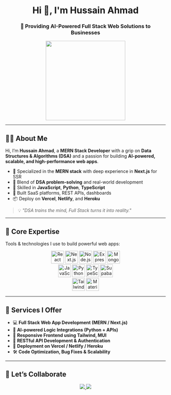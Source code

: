 <h1 align="center">Hi 👋, I'm Hussain Ahmad</h1>
<h3 align="center">🚀 Providing AI-Powered Full Stack Web Solutions to Businesses</h3>

<p align="center">
  <img src="https://media.giphy.com/media/qgQUggAC3Pfv687qPC/giphy.gif" width="250" />
</p>

---

## 🧑‍💻 About Me

Hi, I’m **Hussain Ahmad**, a **MERN Stack Developer** with a grip on **Data Structures & Algorithms (DSA)** and a passion for building **AI-powered, scalable, and high-performance web apps**.

- 🧱 Specialized in the **MERN stack** with deep experience in **Next.js** for SSR
- 🧠 Blend of **DSA problem-solving** and real-world development
- 🧰 Skilled in **JavaScript**, **Python**, **TypeScript**
- 🚀 Built SaaS platforms, REST APIs, dashboards
- 📦 Deploy on **Vercel**, **Netlify**, and **Heroku**

> 💡 _"DSA trains the mind, Full Stack turns it into reality."_

---

## 💼 Core Expertise

Tools & technologies I use to build powerful web apps:

<p align="center">
  <img src="https://cdn.jsdelivr.net/gh/devicons/devicon/icons/react/react-original.svg" height="40" alt="React" />
  <img src="https://assets.vercel.com/image/upload/v1607554385/repositories/next-js/next-logo.png" height="40" alt="Next.js" />
  <img src="https://cdn.jsdelivr.net/gh/devicons/devicon/icons/nodejs/nodejs-original-wordmark.svg" height="40" alt="Node.js" />
  <img src="https://upload.wikimedia.org/wikipedia/commons/6/64/Expressjs.png" height="40" alt="Express.js" />
  <img src="https://cdn.jsdelivr.net/gh/devicons/devicon/icons/mongodb/mongodb-original.svg" height="40" alt="MongoDB" />
  <br />
  <img src="https://cdn.jsdelivr.net/gh/devicons/devicon/icons/javascript/javascript-original.svg" height="40" alt="JavaScript" />
  <img src="https://cdn.jsdelivr.net/gh/devicons/devicon/icons/python/python-original.svg" height="40" alt="Python" />
  <img src="https://cdn.jsdelivr.net/gh/devicons/devicon/icons/typescript/typescript-original.svg" height="40" alt="TypeScript" />
  <img src="https://www.vectorlogo.zone/logos/supabase/supabase-icon.svg" height="40" alt="Supabase" />
  <br />
  <img src="https://upload.wikimedia.org/wikipedia/commons/d/d5/Tailwind_CSS_Logo.svg" height="40" alt="Tailwind CSS" />
  <img src="https://cdn.jsdelivr.net/gh/devicons/devicon/icons/materialui/materialui-original.svg" height="40" alt="Material UI" />
</p>

---

## 🔧 Services I Offer

- 💻 **Full Stack Web App Development (MERN / Next.js)**
- 🤖 **AI-powered Logic Integrations (Python + APIs)**
- 📱 **Responsive Frontend using Tailwind, MUI**
- 🔐 **RESTful API Development & Authentication**
- 🚀 **Deployment on Vercel / Netlify / Heroku**
- 🛠️ **Code Optimization, Bug Fixes & Scalability**

---

## 🤝 Let’s Collaborate

<p align="center">
  <a href="mailto:hussainahmad.dev.17@gmail.com">
    <img src="https://img.shields.io/badge/Gmail-D14836?style=for-the-badge&logo=gmail&logoColor=white" />
  </a>
  <a href="https://www.linkedin.com/in/hussainahmaddev/">
    <img src="https://img.shields.io/badge/LinkedIn-0077B5?style=for-the-badge&logo=linkedin&logoColor=white" />
  </a>
</p>
